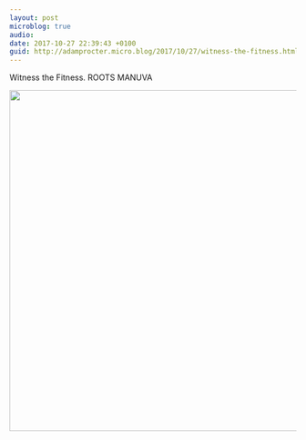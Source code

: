 ```yaml
---
layout: post
microblog: true
audio: 
date: 2017-10-27 22:39:43 +0100
guid: http://adamprocter.micro.blog/2017/10/27/witness-the-fitness.html
---
```

Witness the Fitness. ROOTS MANUVA

<img src="http://discursive.adamprocter.co.uk/uploads/2017/6c56223841.jpg" width="600" height="600" />
